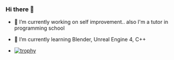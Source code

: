 ### Hi there 👋

- 🔭 I’m currently working on self improvement.. also I'm a tutor in programming school
- 🌱 I’m currently learning Blender, Unreal Engine 4, C++
  
- [![trophy](https://github-profile-trophy.vercel.app/?username=ryo-ma)](https://github.com/ryo-ma/github-profile-trophy)


<!--
**lotuvia/lotuvia** is a ✨ _special_ ✨ repository because its `README.md` (this file) appears on your GitHub profile.

Here are some ideas to get you started:

- 🔭 I’m currently working on ...
- 🌱 I’m currently learning ...
- 👯 I’m looking to collaborate on ...
- 🤔 I’m looking for help with ...
- 💬 Ask me about ...
- 📫 How to reach me: ...
- 😄 Pronouns: ...
- ⚡ Fun fact: ...
-->
